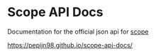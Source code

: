 # Scope API Docs
Documentation for the official json api for [scope](https://scope.kurozero.nl)

https://pepijn98.github.io/scope-api-docs/
